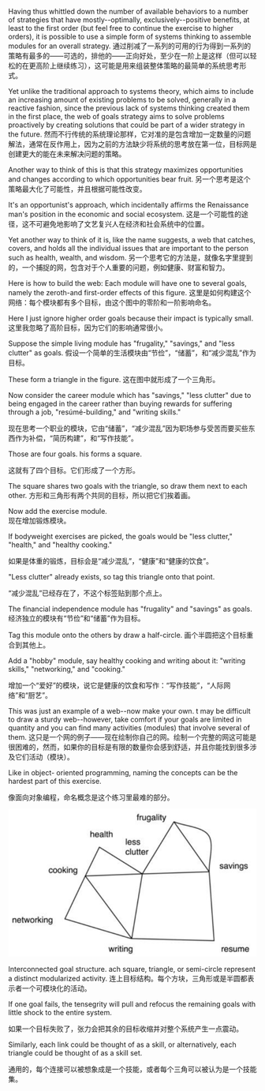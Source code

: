 Having thus whittled down the number of available behaviors to a number of
strategies that have mostly--optimally, exclusively--positive benefits, at least to
the  first  order  (but  feel  free  to  continue  the  exercise  to  higher  orders),  it  is
possible to use a simple form of systems thinking to assemble modules for an
overall  strategy. 
通过削减了一系列的可用的行为得到一系列的策略有最多的——可选的，排他的——正向好处，至少在一阶上是这样（但可以轻松的在更高阶上继续练习），这可能是用来组装整体策略的最简单的系统思考形式。

Yet  unlike  the  traditional  approach  to  systems  theory,  which
aims  to  include  an  increasing  amount  of  existing  problems  to  be  solved,
generally  in  a  reactive  fashion,  since  the  previous  lack  of  systems  thinking
created them in the first place, the web of goals strategy aims to solve problems
proactively by creating solutions that could be part of a wider strategy in the
future.
然而不行传统的系统理论那样，它对准的是包含增加一定数量的问题解法，通常在反作用上，因为之前的方法缺少将系统的思考放在第一位，目标网是创建更大的能在未来解决问题的策略。

Another way to think of this is that this strategy maximizes opportunities and
changes  according  to  which  opportunities  bear  fruit. 
另一个思考是这个策略最大化了可能性，并且根据可能性改变。

 It's  an  opportunist's
approach,  which  incidentally  affirms  the  Renaissance  man's  position  in  the
economic and social ecosystem. 
这是一个可能性的途径，这不可避免地影响了文艺复兴人在经济和社会系统中的位置。

Yet another way to think of it is, like the name
suggests, a web that catches, covers, and holds all the individual issues that are
important to the person such as health, wealth, and wisdom.
另一个思考它的方法是，就像名字里提到的，一个捕捉的网，包含对于个人重要的问题，例如健康、财富和智力。


Here is how to build the web: Each module will have one to several goals,
namely the zeroth-and first-order effects of this figure. 
这里是如何构建这个网络：每个模块都有多个目标，由这个图中的零阶和一阶影响命名。

Here I just ignore higher
order goals because their impact is typically small. 
这里我忽略了高阶目标，因为它们的影响通常很小。

Suppose the simple living
module  has  "frugality,"  "savings,"  and  "less  clutter"  as  goals. 
假设一个简单的生活模块由“节俭”，“储蓄”，和“减少混乱”作为目标。

 These  form  a
triangle  in  the  figure. 
这在图中就形成了一个三角形。

 Now  consider  the  career module  which  has  "savings,"
"less clutter" due to being engaged in the career rather than buying rewards for
suffering through a job, "resúmé-building," and "writing skills." 

现在思考一个职业的模块，它由“储蓄”，“减少混乱”因为职场参与受苦而要买些东西作为补偿，“简历构建”，和“写作技能”。

Those are four goals. his forms a square.

这就有了四个目标。它们形成了一个方形。

 The square shares two goals with the triangle, so
draw  them  next  to  each  other. 
方形和三角形有两个共同的目标，所以把它们挨着画。

 Now  add  the  exercise module.  
现在增加锻炼模块。
 
 If  bodyweight
exercises are picked, the goals would be "less clutter," "health," and "healthy
cooking." 

如果是体重的锻炼，目标会是“减少混乱”，“健康”和“健康的饮食”。

"Less clutter" already exists, so tag this triangle onto that point.

“减少混乱”已经存在了，不这个标签贴到那个点上。

 The
financial independence module has "frugality" and "savings" as goals. 
经济独立的模块有“节俭”和“储蓄”作为目标。

Tag this
module onto the others by draw a half-circle. 
画个半圆把这个目标重合到其他上。

Add a "hobby" module, say healthy
cooking and writing about it: "writing skills," "networking," and "cooking."

增加一个“爱好”的模块，说它是健康的饮食和写作：“写作技能”，“人际网络”和“厨艺”。

 This
was just an example of a web--now make your own. t may be difficult to draw a
sturdy web--however, take comfort if your goals are limited in quantity and you
can find many activities (modules) that involve several of them. 
这只是一个网的例子——现在绘制你自己的网。绘制一个完整的网这可能是很困难的，然而，如果你的目标是有限的数量你会感到舒适，并且你能找到很多涉及它们活动（模块）。

Like in object-
oriented  programming,  naming  the  concepts  can  be  the  hardest  part  of  this
exercise.

像面向对象编程，命名概念是这个练习里最难的部分。

![figure1](../img/7-b-ii-fig1.png)


Interconnected goal structure. ach square, triangle, or semi-circle
represent a distinct modularized activity. 
连上目标结构。每个方块，三角形或是半圆都表示者一个可模块化的活动。

If one goal fails, the tensegrity will
pull and refocus the remaining goals with little shock to the entire system.

如果一个目标失败了，张力会把其余的目标收缩并对整个系统产生一点震动。

Similarly, each link could be thought of as a skill, or alternatively, each
triangle could be thought of as a skill set.

通用的，每个连接可以被想象成是一个技能，或者每个三角可以被认为是一个技能集。

